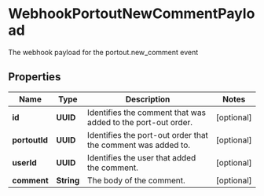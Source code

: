 

# WebhookPortoutNewCommentPayload

The webhook payload for the portout.new_comment event

## Properties

| Name | Type | Description | Notes |
|------------ | ------------- | ------------- | -------------|
|**id** | **UUID** | Identifies the comment that was added to the port-out order. |  [optional] |
|**portoutId** | **UUID** | Identifies the port-out order that the comment was added to. |  [optional] |
|**userId** | **UUID** | Identifies the user that added the comment. |  [optional] |
|**comment** | **String** | The body of the comment. |  [optional] |



